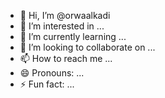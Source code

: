 - 👋 Hi, I’m @orwaalkadi
- 👀 I’m interested in ...
- 🌱 I’m currently learning ...
- 💞️ I’m looking to collaborate on ...
- 📫 How to reach me ...
- 😄 Pronouns: ...
- ⚡ Fun fact: ...

<!---
orwaalkadi/orwaalkadi is a ✨ special ✨ repository because its `README.md` (this file) appears on your GitHub profile.
You can click the Preview link to take a look at your changes.
--->
